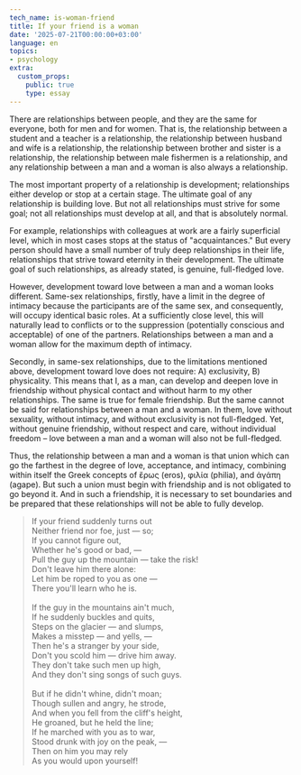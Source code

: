 ```yaml
---
tech_name: is-woman-friend
title: If your friend is a woman
date: '2025-07-21T00:00:00+03:00'
language: en
topics:
- psychology
extra:
  custom_props:
    public: true
    type: essay
---
```



There are relationships between people, and they are the same for everyone, both for men and for women. That is, the relationship between a student and a teacher is a relationship, the relationship between husband and wife is a relationship, the relationship between brother and sister is a relationship, the relationship between male fishermen is a relationship, and any relationship between a man and a woman is also always a relationship.

The most important property of a relationship is development; relationships either develop or stop at a certain stage. The ultimate goal of any relationship is building love. But not all relationships must strive for some goal; not all relationships must develop at all, and that is absolutely normal.

For example, relationships with colleagues at work are a fairly superficial level, which in most cases stops at the status of "acquaintances." But every person should have a small number of truly deep relationships in their life, relationships that strive toward eternity in their development. The ultimate goal of such relationships, as already stated, is genuine, full-fledged love.

However, development toward love between a man and a woman looks different.
Same-sex relationships, firstly, have a limit in the degree of intimacy because the participants are of the same sex, and consequently, will occupy identical basic roles. At a sufficiently close level, this will naturally lead to conflicts or to the suppression (potentially conscious and acceptable) of one of the partners. Relationships between a man and a woman allow for the maximum depth of intimacy.

Secondly, in same-sex relationships, due to the limitations mentioned above, development toward love does not require: A) exclusivity, B) physicality. This means that I, as a man, can develop and deepen love in friendship without physical contact and without harm to my other relationships. The same is true for female friendship. But the same cannot be said for relationships between a man and a woman. In them, love without sexuality, without intimacy, and without exclusivity is not full-fledged. Yet, without genuine friendship, without respect and care, without individual freedom – love between a man and a woman will also not be full-fledged.

Thus, the relationship between a man and a woman is that union which can go the farthest in the degree of love, acceptance, and intimacy, combining within itself the Greek concepts of ἔρως (eros), φιλία (philia), and ἀγάπη (agape). But such a union must begin with friendship and is not obligated to go beyond it. And in such a friendship, it is necessary to set boundaries and be prepared that these relationships will not be able to fully develop.

>If your friend suddenly turns out<br>
Neither friend nor foe, just — so;<br>
If you cannot figure out,<br>
Whether he's good or bad, —<br>
Pull the guy up the mountain — take the risk!<br>
Don't leave him there alone:<br>
Let him be roped to you as one —<br>
There you'll learn who he is.<br>
><br>
>If the guy in the mountains ain't much,<br>
If he suddenly buckles and quits,<br>
Steps on the glacier — and slumps,<br>
Makes a misstep — and yells, —<br>
Then he's a stranger by your side,<br>
Don't you scold him — drive him away.<br>
They don't take such men up high,<br>
And they don't sing songs of such guys.<br>
><br>
>But if he didn't whine, didn't moan;<br>
Though sullen and angry, he strode,<br>
And when you fell from the cliff's height,<br>
He groaned, but he held the line;<br>
If he marched with you as to war,<br>
Stood drunk with joy on the peak, —<br>
Then on him you may rely<br>
As you would upon yourself!<br>
